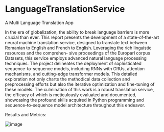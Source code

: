 # LanguageTranslationService

A Multi Language Translation App


In the era of globalization, the ability to break language barriers is more crucial
than ever. This report presents the development of a state-of-the-art neural machine
translation service, designed to translate text between Romanian to English and
French to English. Leveraging the rich linguistic resources and the comprehen-
sive proceedings of the Europarl corpus Datasets, this service employs advanced
natural language processing techniques. The project delineates the deployment of
sophisticated sequence-to-sequence models, including RNNs with GRUs, attention
mechanisms, and cutting-edge transformer models. This detailed exploration not
only charts the methodical data collection and preprocessing efforts but also the
iterative optimization and fine-tuning of these models. The culmination of this
work is a robust translation service, the efficacy of which is meticulously evaluated
and documented, showcasing the profound skills acquired in Python programming
and sequence-to-sequence model architecture throughout this endeavor.

Results and Metrics:

![image](https://github.com/thilakreddy4304/LanguageTranslationService/assets/62012568/76a510d2-21f4-472b-abd2-f5330fa8b1d4)

